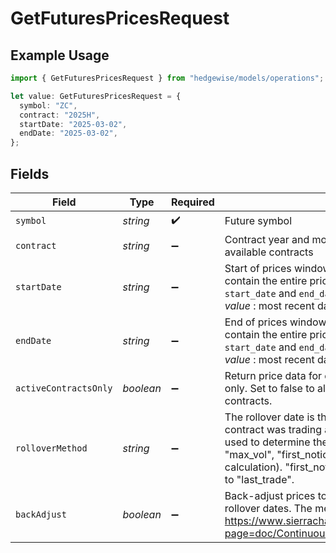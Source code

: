 # GetFuturesPricesRequest

## Example Usage

```typescript
import { GetFuturesPricesRequest } from "hedgewise/models/operations";

let value: GetFuturesPricesRequest = {
  symbol: "ZC",
  contract: "2025H",
  startDate: "2025-03-02",
  endDate: "2025-03-02",
};
```

## Fields

| Field                                                                                                                                                                                                                                                                                                                                                                                                                                                                          | Type                                                                                                                                                                                                                                                                                                                                                                                                                                                                           | Required                                                                                                                                                                                                                                                                                                                                                                                                                                                                       | Description                                                                                                                                                                                                                                                                                                                                                                                                                                                                    | Example                                                                                                                                                                                                                                                                                                                                                                                                                                                                        |
| ------------------------------------------------------------------------------------------------------------------------------------------------------------------------------------------------------------------------------------------------------------------------------------------------------------------------------------------------------------------------------------------------------------------------------------------------------------------------------ | ------------------------------------------------------------------------------------------------------------------------------------------------------------------------------------------------------------------------------------------------------------------------------------------------------------------------------------------------------------------------------------------------------------------------------------------------------------------------------ | ------------------------------------------------------------------------------------------------------------------------------------------------------------------------------------------------------------------------------------------------------------------------------------------------------------------------------------------------------------------------------------------------------------------------------------------------------------------------------ | ------------------------------------------------------------------------------------------------------------------------------------------------------------------------------------------------------------------------------------------------------------------------------------------------------------------------------------------------------------------------------------------------------------------------------------------------------------------------------ | ------------------------------------------------------------------------------------------------------------------------------------------------------------------------------------------------------------------------------------------------------------------------------------------------------------------------------------------------------------------------------------------------------------------------------------------------------------------------------ |
| `symbol`                                                                                                                                                                                                                                                                                                                                                                                                                                                                       | *string*                                                                                                                                                                                                                                                                                                                                                                                                                                                                       | :heavy_check_mark:                                                                                                                                                                                                                                                                                                                                                                                                                                                             | Future symbol                                                                                                                                                                                                                                                                                                                                                                                                                                                                  | ZC                                                                                                                                                                                                                                                                                                                                                                                                                                                                             |
| `contract`                                                                                                                                                                                                                                                                                                                                                                                                                                                                     | *string*                                                                                                                                                                                                                                                                                                                                                                                                                                                                       | :heavy_minus_sign:                                                                                                                                                                                                                                                                                                                                                                                                                                                             | Contract year and month. _Default value_ : All<br/>                available contracts                                                                                                                                                                                                                                                                                                                                                                                         | 2025H                                                                                                                                                                                                                                                                                                                                                                                                                                                                          |
| `startDate`                                                                                                                                                                                                                                                                                                                                                                                                                                                                    | *string*                                                                                                                                                                                                                                                                                                                                                                                                                                                                       | :heavy_minus_sign:                                                                                                                                                                                                                                                                                                                                                                                                                                                             | Start of prices window (YYYY-MM-DD). The returned object will<br/>                contain the entire price history for every contract that traded between<br/>                `start_date` and `end_date`. Ignored if `contract` is specified. _Default<br/>                value_ : most recent date with prices                                                                                                                                                              | 2025-03-02                                                                                                                                                                                                                                                                                                                                                                                                                                                                     |
| `endDate`                                                                                                                                                                                                                                                                                                                                                                                                                                                                      | *string*                                                                                                                                                                                                                                                                                                                                                                                                                                                                       | :heavy_minus_sign:                                                                                                                                                                                                                                                                                                                                                                                                                                                             | End of prices window (YYYY-MM-DD). The returned object will<br/>                contain the entire price history for every contract that traded between<br/>                `start_date` and `end_date`. Ignored if `contract` is specified. _Default<br/>                value_ : most recent date with prices                                                                                                                                                                | 2025-03-02                                                                                                                                                                                                                                                                                                                                                                                                                                                                     |
| `activeContractsOnly`                                                                                                                                                                                                                                                                                                                                                                                                                                                          | *boolean*                                                                                                                                                                                                                                                                                                                                                                                                                                                                      | :heavy_minus_sign:                                                                                                                                                                                                                                                                                                                                                                                                                                                             | Return price data for currently active contracts<br/>                only. Set to false to also retrieve price data from expired<br/>                contracts.                                                                                                                                                                                                                                                                                                                |                                                                                                                                                                                                                                                                                                                                                                                                                                                                                |
| `rolloverMethod`                                                                                                                                                                                                                                                                                                                                                                                                                                                               | *string*                                                                                                                                                                                                                                                                                                                                                                                                                                                                       | :heavy_minus_sign:                                                                                                                                                                                                                                                                                                                                                                                                                                                             | The rollover date is the most recent date for which a given<br/>                contract was trading as the front month. This parameter specifies the method<br/>                used to determine the rollover date for contracts. Must be one of "hist_vol",<br/>                "max_vol", "first_notice", or "last_trade" (or left blank for no rollover<br/>                calculation). "first_notice" not available for all commodities, and defaults<br/>                to "last_trade". | hist_vol                                                                                                                                                                                                                                                                                                                                                                                                                                                                       |
| `backAdjust`                                                                                                                                                                                                                                                                                                                                                                                                                                                                   | *boolean*                                                                                                                                                                                                                                                                                                                                                                                                                                                                      | :heavy_minus_sign:                                                                                                                                                                                                                                                                                                                                                                                                                                                             | Back-adjust prices to account for calendar spread at contract<br/>            rollover dates. The method used is described here:<br/>            https://www.sierrachart.com/index.php?page=doc/ContinuousFuturesContractCharts.html#ContinuousFuturesContractDateRuleRolloverBackAdjusted                                                                                                                                                                                     |                                                                                                                                                                                                                                                                                                                                                                                                                                                                                |